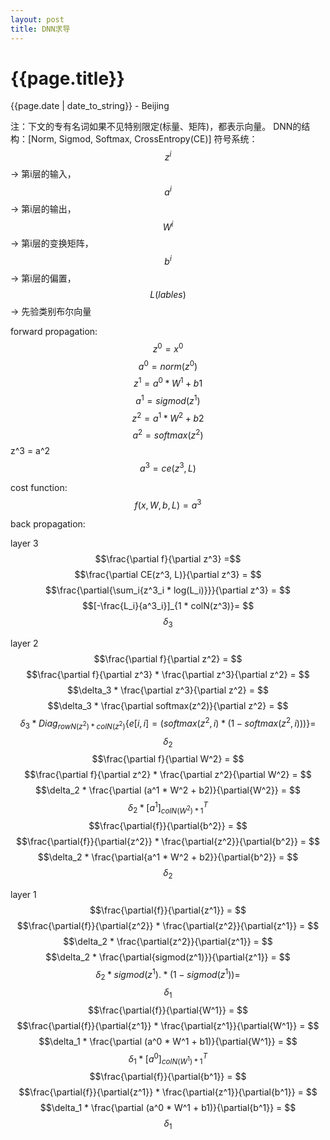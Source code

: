 ```yaml
---
layout: post
title: DNN求导
---
```


{{page.title}}
==============

<p class="meta">{{page.date | date_to_string}} - Beijing</p>

注：下文的专有名词如果不见特别限定(标量、矩阵)，都表示向量。
DNN的结构：[Norm, Sigmod, Softmax, CrossEntropy(CE)]
符号系统：$$z^i$$ -> 第i层的输入，$$a^i$$ -> 第i层的输出，$$W^i$$ -> 第i层的变换矩阵，$$b^i$$ -> 第i层的偏置，$$L(lables)$$ -> 先验类别布尔向量

forward propagation:
    $$z^0 = x^0$$
    $$a^0 = norm(z^0)$$
    $$z^1 = a^0 * W^1 + b1$$
    $$a^1 = sigmod(z^1)$$
    $$z^2 = a^1 * W^2 + b2$$
    $$a^2 = softmax(z^2)
    $$z^3 = a^2
    $$a^3 = ce(z^3, L)$$

cost function: 
    $$f(x, W, b, L) = a^3 $$

back propagation:

layer 3
    $$\frac{\partial f}{\partial z^3} =$$
    $$\frac{\partial CE(z^3, L)}{\partial z^3} = $$
    $$\frac{\partial{\sum_i{z^3_i * log(L_i)}}}{\partial z^3} = $$
    $$[-\frac{L_i}{a^3_i}]_{1 * colN(z^3)}= $$
    $$\delta_3$$

layer 2
    $$\frac{\partial f}{\partial z^2} = $$
    $$\frac{\partial f}{\partial z^3} * \frac{\partial z^3}{\partial z^2} = $$
    $$\delta_3 * \frac{\partial z^3}{\partial z^2} = $$
    $$\delta_3 * \frac{\partial softmax(z^2)}{\partial z^2} = $$
    $$\delta_3 * Diag_{rowN(z^2) * colN(z^2)} \{e[i, i] = (softmax(z^2, i) * (1 - softmax(z^2, i)))\} = $$
    $$\delta_2$$
    $$\frac{\partial f}{\partial W^2} = $$
    $$\frac{\partial f}{\partial z^2} * \frac{\partial z^2}{\partial W^2} = $$
    $$\delta_2 * \frac{\partial (a^1 * W^2 + b2)}{\partial{W^2}} = $$
    $$\delta_2 * [a^1]^T_{colN(W^2)*1}$$
    $$\frac{\partial{f}}{\partial{b^2}} = $$
    $$\frac{\partial{f}}{\partial{z^2}} * \frac{\partial{z^2}}{\partial{b^2}} = $$
    $$\delta_2 * \frac{\partial{a^1 * W^2 + b2}}{\partial{b^2}} = $$
    $$\delta_2$$

layer 1
    $$\frac{\partial{f}}{\partial{z^1}} = $$
    $$\frac{\partial{f}}{\partial{z^2}} * \frac{\partial{z^2}}{\partial{z^1}} = $$
    $$\delta_2 * \frac{\partial{z^2}}{\partial{z^1}} = $$
    $$\delta_2 * \frac{\partial{sigmod(z^1)}}{\partial{z^1}} = $$
    $$\delta_2 * sigmod(z^1) .* (1 - sigmod(z^1)) = $$
    $$\delta_1$$
    $$\frac{\partial{f}}{\partial{W^1}} = $$
    $$\frac{\partial{f}}{\partial{z^1}} * \frac{\partial{z^1}}{\partial{W^1}} = $$
    $$\delta_1 * \frac{\partial (a^0 * W^1 + b1)}{\partial{W^1}} = $$
    $$\delta_1 * [a^0]^T_{colN(W^1)*1}$$
    $$\frac{\partial{f}}{\partial{b^1}} = $$
    $$\frac{\partial{f}}{\partial{z^1}} * \frac{\partial{z^1}}{\partial{b^1}} = $$
    $$\delta_1 * \frac{\partial (a^0 * W^1 + b1)}{\partial{b^1}} = $$
    $$\delta_1$$
